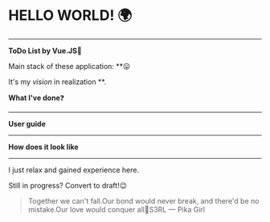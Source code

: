 # HELLO WORLD! :earth_africa:
**********
**ToDo List by Vue.JS**:green_book:

Main stack of these application: **:stuck_out_tongue:

It's my *vision* in realization **.

**What I've done**:question:
**********
**User guide**
<!-- 1. Download zip-archive with code and open it in *VSCode/WebStorm*.
2. In console write next command to install all dependencies and modules for our project.
   `npm install`
3. Then in console write next command to start program in live server.
   `npm run dev`
   These command will start the project in development mode.
4. Also, u can use `npm run start` to use in production mode. -->
**********
**How does it look like**
<!-- ![howdoesitlooklike](src/howdoesitlook.png) -->
**********
I just relax and gained experience here.

Still in progress? Convert to draft!:wink:

>Together we can't fall.Our bond would never break, and there'd be no mistake.Our love would conquer all:microphone:S3RL — Pika Girl
